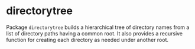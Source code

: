 # directorytree
Package `directorytree` builds a hierarchical tree of directory names from a list of directory paths having a common root.
It also provides a recursive function for creating each directory as needed under another root.